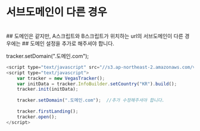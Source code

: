 # 서브도메인이 다른 경우
<br>
## 도메인은 같지만, A스크립트와 B스크립트가 위치하는 url의 서브도메인이 다른 경우에는
## 도메인 설정을 추가로 해주셔야 합니다.

tracker.setDomain(".도메인.com"); 



```javascript
<script type="text/javascript" src="//s3.ap-northeast-2.amazonaws.com/vegas-kor-o/sdk/web/vegastracker.min.js"></script>
<script type="text/javascript">
    var tracker = new VegasTracker();
    var initData = tracker.InfoBuilder.setCountry("KR").build();
    tracker.init(initData);
    
    tracker.setDomain(".도메인.com");  //추가 수정해주셔야 합니다.
    
    tracker.firstLanding();
    tracker.open();
</script>
```
